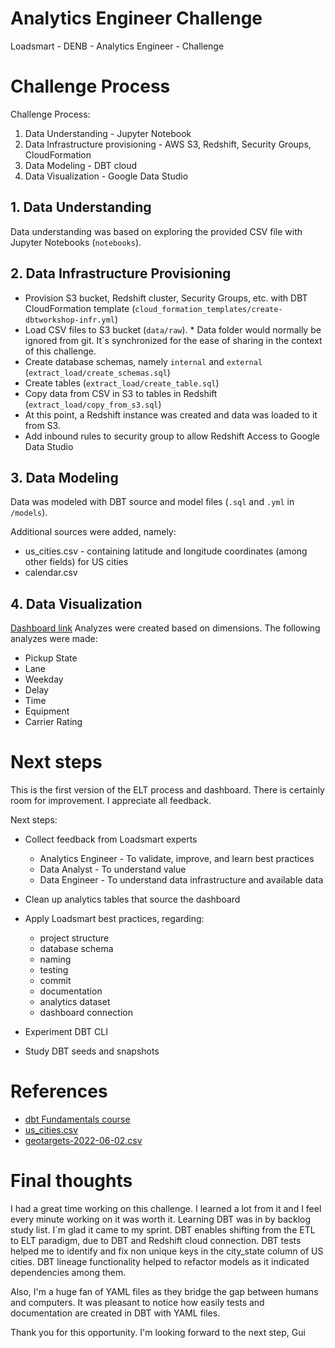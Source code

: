 # Analytics Engineer Challenge
Loadsmart - DENB - Analytics Engineer - Challenge

# Challenge Process
Challenge Process:
1. Data Understanding - Jupyter Notebook
2. Data Infrastructure provisioning - AWS S3, Redshift, Security Groups, CloudFormation
3. Data Modeling - DBT cloud
4. Data Visualization - Google Data Studio

## 1. Data Understanding
Data understanding was based on exploring the provided CSV file with Jupyter Notebooks (`notebooks`).

## 2. Data Infrastructure Provisioning

- Provision S3 bucket, Redshift cluster, Security Groups, etc. with DBT CloudFormation template (`cloud_formation_templates/create-dbtworkshop-infr.yml`)
- Load CSV files to S3 bucket (`data/raw`). * Data folder would normally be ignored from git. It`s synchronized for the ease of sharing in the context of this challenge.
- Create database schemas, namely `internal` and `external` (`extract_load/create_schemas.sql`)
- Create tables (`extract_load/create_table.sql`)
- Copy data from CSV in S3 to tables in Redshift (`extract_load/copy_from_s3.sql`)
- At this point, a Redshift instance was created and data was loaded to it from S3.
- Add inbound rules to security group to allow Redshift Access to Google Data Studio

## 3. Data Modeling
Data was modeled with DBT source and model files (`.sql` and `.yml` in `/models`).

Additional sources were added, namely:
- us_cities.csv - containing latitude and longitude coordinates (among other fields) for US cities
- calendar.csv

## 4. Data Visualization
[Dashboard link]()
Analyzes were created based on dimensions.
The following analyzes were made:
- Pickup State
- Lane
- Weekday
- Delay
- Time
- Equipment
- Carrier Rating


# Next steps
This is the first version of the ELT process and dashboard.
There is certainly room for improvement.
I appreciate all feedback.

Next steps:
- Collect feedback from Loadsmart experts
  - Analytics Engineer - To validate, improve, and learn best practices
  - Data Analyst - To understand value
  - Data Engineer - To understand data infrastructure and available data

- Clean up analytics tables that source the dashboard

- Apply Loadsmart best practices, regarding:
  - project structure
  - database schema
  - naming
  - testing
  - commit
  - documentation
  - analytics dataset
  - dashboard connection

- Experiment DBT CLI

- Study DBT seeds and snapshots

# References
- [dbt Fundamentals course](https://courses.getdbt.com/courses/fundamentals)
- [us_cities.csv](https://raw.githubusercontent.com/kelvins/US-Cities-Database/main/csv/us_cities.csv)
- [geotargets-2022-06-02.csv](https://raw.githubusercontent.com/kelvins/US-Cities-Database/main/csv/us_cities.csv)

# Final thoughts
I had a great time working on this challenge.
I learned a lot from it and I feel every minute working on it was worth it.
Learning DBT was in by backlog study list. I`m glad it came to my sprint.
DBT enables shifting from the ETL to ELT paradigm, due to DBT and Redshift cloud connection.
DBT tests helped me to identify and fix non unique keys in the city_state column of US cities.
DBT lineage functionality helped to refactor models as it indicated dependencies among them.

Also, I'm a huge fan of YAML files as they bridge the gap between humans and computers.
It was pleasant to notice how easily tests and documentation are created in DBT with YAML files.

Thank you for this opportunity.
I'm looking forward to the next step,
Gui